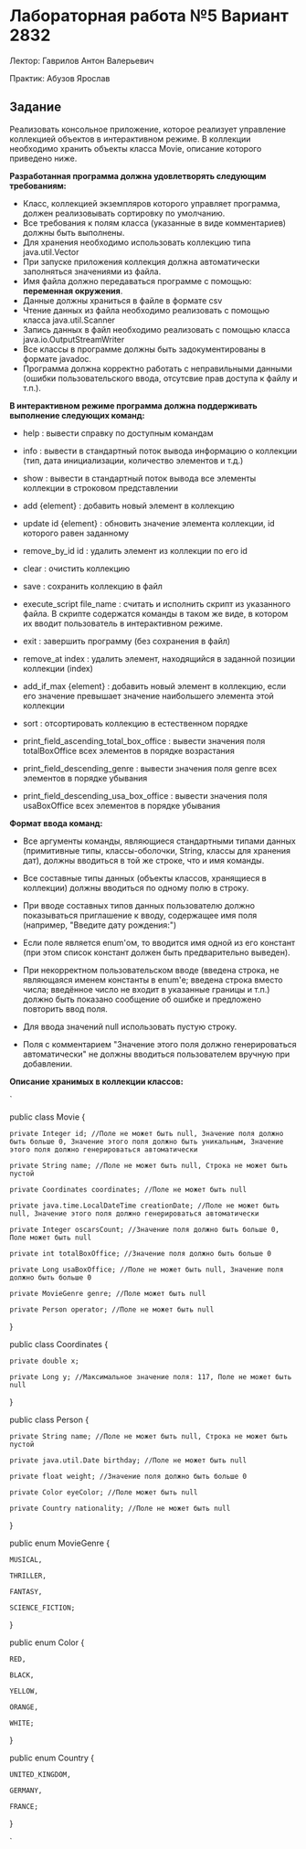 # Лабораторная работа №5 Вариант 2832

Лектор: Гаврилов Антон Валерьевич

Практик: Абузов Ярослав

## Задание

Реализовать консольное приложение, которое реализует управление коллекцией объектов в интерактивном режиме. 
В коллекции необходимо хранить объекты класса Movie, описание которого приведено ниже.

**Разработанная программа должна удовлетворять следующим требованиям:**

- Класс, коллекцией экземпляров которого управляет программа, должен реализовывать сортировку по умолчанию.
- Все требования к полям класса (указанные в виде комментариев) должны быть выполнены.
- Для хранения необходимо использовать коллекцию типа java.util.Vector
- При запуске приложения коллекция должна автоматически заполняться значениями из файла.
- Имя файла должно передаваться программе с помощью: **переменная окружения**.
- Данные должны храниться в файле в формате csv
- Чтение данных из файла необходимо реализовать с помощью класса java.util.Scanner
- Запись данных в файл необходимо реализовать с помощью класса java.io.OutputStreamWriter
- Все классы в программе должны быть задокументированы в формате javadoc.
- Программа должна корректно работать с неправильными данными (ошибки пользовательского ввода, отсутсвие прав доступа к файлу и т.п.).

**В интерактивном режиме программа должна поддерживать выполнение следующих команд:**

- help : вывести справку по доступным командам

- info : вывести в стандартный поток вывода информацию о коллекции (тип, дата инициализации, количество элементов и т.д.)

- show : вывести в стандартный поток вывода все элементы коллекции в строковом представлении

- add {element} : добавить новый элемент в коллекцию

- update id {element} : обновить значение элемента коллекции, id которого равен заданному

- remove_by_id id : удалить элемент из коллекции по его id

- clear : очистить коллекцию

- save : сохранить коллекцию в файл

- execute_script file_name : считать и исполнить скрипт из указанного файла. В скрипте содержатся команды в таком же виде, в котором их вводит пользователь в интерактивном режиме.

- exit : завершить программу (без сохранения в файл)

- remove_at index : удалить элемент, находящийся в заданной позиции коллекции (index)

- add_if_max {element} : добавить новый элемент в коллекцию, если его значение превышает значение наибольшего элемента этой коллекции

- sort : отсортировать коллекцию в естественном порядке

- print_field_ascending_total_box_office : вывести значения поля totalBoxOffice всех элементов в порядке возрастания

- print_field_descending_genre : вывести значения поля genre всех элементов в порядке убывания

- print_field_descending_usa_box_office : вывести значения поля usaBoxOffice всех элементов в порядке убывания

**Формат ввода команд:**

- Все аргументы команды, являющиеся стандартными типами данных (примитивные типы, классы-оболочки, String, классы для хранения дат), должны вводиться в той же строке, что и имя команды.

- Все составные типы данных (объекты классов, хранящиеся в коллекции) должны вводиться по одному полю в строку.

- При вводе составных типов данных пользователю должно показываться приглашение к вводу, содержащее имя поля (например, "Введите дату рождения:")

- Если поле является enum'ом, то вводится имя одной из его констант (при этом список констант должен быть предварительно выведен).

- При некорректном пользовательском вводе (введена строка, не являющаяся именем константы в enum'е; введена строка вместо числа; введённое число не входит
в указанные границы и т.п.) должно быть показано сообщение об ошибке и предложено повторить ввод поля.

- Для ввода значений null использовать пустую строку.

- Поля с комментарием "Значение этого поля должно генерироваться автоматически" не должны вводиться пользователем вручную при добавлении.


**Описание хранимых в коллекции классов:**

`

public class Movie {    

    private Integer id; //Поле не может быть null, Значение поля должно быть больше 0, Значение этого поля должно быть уникальным, Значение этого поля должно генерироваться автоматически
    
    private String name; //Поле не может быть null, Строка не может быть пустой
    
    private Coordinates coordinates; //Поле не может быть null
    
    private java.time.LocalDateTime creationDate; //Поле не может быть null, Значение этого поля должно генерироваться автоматически
    
    private Integer oscarsCount; //Значение поля должно быть больше 0, Поле может быть null
    
    private int totalBoxOffice; //Значение поля должно быть больше 0
    
    private Long usaBoxOffice; //Поле не может быть null, Значение поля должно быть больше 0
    
    private MovieGenre genre; //Поле может быть null
    
    private Person operator; //Поле не может быть null

}

public class Coordinates {

    private double x;
    
    private Long y; //Максимальное значение поля: 117, Поле не может быть null

}

public class Person {

    private String name; //Поле не может быть null, Строка не может быть пустой
    
    private java.util.Date birthday; //Поле не может быть null
    
    private float weight; //Значение поля должно быть больше 0
    
    private Color eyeColor; //Поле может быть null
    
    private Country nationality; //Поле не может быть null

}

public enum MovieGenre {

    MUSICAL,
    
    THRILLER,
    
    FANTASY,
    
    SCIENCE_FICTION;

}


public enum Color {

    RED,
    
    BLACK,
    
    YELLOW,
    
    ORANGE,
    
    WHITE;

}

public enum Country {

    UNITED_KINGDOM,
    
    GERMANY,
    
    FRANCE;

}        

`
